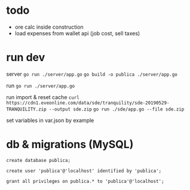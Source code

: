 # todo

- ore calc inside construction
- load expenses from wallet api (job cost, sell taxes)

# run dev
server
`go run ./server/app.go`
`go build -o publica ./server/app.go`

run
`go run ./server/app.go`

run import & reset cache
`curl https://cdn1.eveonline.com/data/sde/tranquility/sde-20190529-TRANQUILITY.zip --output sde.zip`
`go run ./sde/app.go --file sde.zip`

set variables in var.json by example

# db & migrations (MySQL)

`create database publica;`

`create user 'publica'@'localhost' identified by 'publica';`

`grant all privileges on publica.* to 'publica'@'localhost';`
